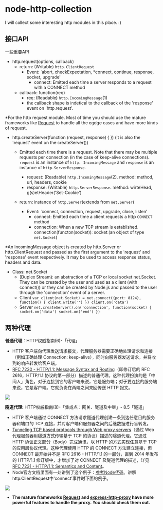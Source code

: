 # node-http-collection
I will collect some interesting http modules in this place. :)


## 接口API
一些重要API

- http.request(options, callback)
	- return: (Writable) `http.ClientRequest`
		- Event: 'abort, checkExpectation, *connect, continue, response, socket, upgrade'
			- connect: Emitted each time a server responds to a request with a CONNECT method
	- callback: function(req)
		- req: (Readable) `http.IncomingMessage`(1)
		- the callback shape is indetical to the callback of the 'response' event on 'http.request'. 

*For the http request module. Most of time you should use the mature frameworks like [Request](https://github.com/request/request) to handle all the egdge cases and have more kinds of request.

- http.createServer(function (request, response) { })  (it is also the 'request' event on the createServer())
	- Emitted each time there is a request. Note that there may be multiple requests per connection (in the case of keep-alive connections). `request` is an instance of `http. IncomingMessage` and `response` is an instance of `http.ServerResponse`.
		- request: (Readable) `http.IncomingMessage`(2). method: method, url, headers, cookie
		- response: (Writable) `http.ServerResponse`. method: wirteHead, g(s)etHeader('Set-Cookie')

	- return: instance of `http.Server`(extends from `net.Server`) 
		- Event: 'connect, connection, request, upgrade, close, listen'
			- connect: Emitted each time a client requests a http `CONNECT` method
			- connection: When a new TCP stream is established. connection(functon(socket)): socket:(an object of type `net.Socket`)


*An IncomingMessage object is created by http.Server or http.ClientRequest and passed as the first argument to the 'request' and 'response' event respectively. It may be used to access response status, headers and data.

- Class: net.Socket
	- (Duplex Stream): an abstraction of a TCP or local socket net.Socket.
They can be created by the user and used as a client (with connect()) or they can be created by Node.js and passed to the user through the 'connection' event of a server.
	- Client
	``
	var client(net.Socket) = net.connect({port: 8124}, function() {
		client.write('')
	})
	client.on('data')
	``
	- Server
	``
	net.createServer().on('connection', function(socket) {
		socket.on('data')
		socket.on('end')
	})
	``


## 两种代理
**普通代理**：HTTP权威指南(6)-「代理」

- HTTP 客户端向代理发送请求报文，代理服务器需要正确地处理请求和连接（例如正确处理 Connection: keep-alive），同时向服务器发送请求，并将收到的响应转发给客户端。
- [RFC 7230 - HTTP/1.1: Message Syntax and Routing](http://tools.ietf.org/html/rfc7230)（即修订后的 RFC 2616，HTTP/1.1 协议的第一部分）描述的普通代理。这种代理扮演的是「中间人」角色，对于连接到它的客户端来说，它是服务端；对于要连接的服务端来说，它是客户端。它就负责在两端之间来回传送 HTTP 报文。

![](https://st.imququ.com/i/webp/static/uploads/2015/11/web_proxy.png.webp)


**隧道代理**: HTTP权威指南(8)-「集成点：网关、隧道及中继」- 8.5「隧道」

- HTTP 客户端通过 CONNECT 方法请求隧道代理创建一条到达任意目的服务器和端口的 TCP 连接，并对客户端和服务器之间的后继数据进行盲转发。
- [Tunneling TCP based protocols through Web proxy servers](https://tools.ietf.org/html/draft-luotonen-web-proxy-tunneling-01)（通过 Web 代理服务器用隧道方式传输基于 TCP 的协议）描述的隧道代理。它通过 HTTP 协议正文部分（Body）完成通讯，以 HTTP 的方式实现任意基于 TCP 的应用层协议代理。这种代理使用 HTTP 的 CONNECT 方法建立连接，但 CONNECT 最开始并不是 RFC 2616 - HTTP/1.1 的一部分，直到 2014 年发布的 HTTP/1.1 修订版中，才增加了对 CONNECT 及隧道代理的描述，详见 [RFC 7231 - HTTP/1.1: Semantics and Content](https://tools.ietf.org/html/rfc7231#section-4.3.6)。
- Node官方文档里面有一处讲到了这个例子：[参考Node代码](https://nodejs.org/docs/latest-v5.x/api/http.html#http_event_connect)。讲解http.ClientRequest中'connect'事件时下面的例子。

![](https://st.imququ.com/i/webp/static/uploads/2015/11/web_tunnel.png.webp)


- **The mature frameworks [Request](https://github.com/request/request#proxies) and [express-http-proxy](https://github.com/villadora/express-http-proxy) have more powerful features to handle the proxy.  You should check them out.**


